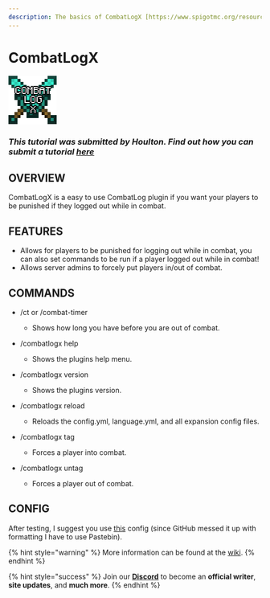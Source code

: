 ```yaml
---
description: The basics of CombatLogX [https://www.spigotmc.org/resources/combatlogx.31689/]
---
```


# CombatLogX
![](../.gitbook/assets/combatlogx.png)

### *This tutorial was submitted by Houlton. Find out how you can submit a tutorial [_here_](../contribute.md)*

## OVERVIEW

CombatLogX is a easy to use CombatLog plugin if you want your players to be punished if they logged out while in combat.

## FEATURES

* Allows for players to be punished for logging out while in combat, you can also set commands to be run if a player logged out while in combat!
* Allows server admins to forcely put players in/out of combat.

## COMMANDS

- /ct or /combat-timer
    - Shows how long you have before you are out of combat.
  
- /combatlogx help
    - Shows the plugins help menu.
  
 - /combatlogx version
    - Shows the plugins version.
  
 - /combatlogx reload
    - Reloads the config.yml, language.yml, and all expansion config files.
  
 - /combatlogx tag <player>
    - Forces a player into combat.
 
 - /combatlogx untag <player>
    - Forces a player out of combat.
 
 
## CONFIG
After testing, I suggest you use [this](https://pastebin.com/raw/9va0twVF) config (since GitHub messed it up with formatting I have to use Pastebin).

{% hint style="warning" %}
More information can be found at the [wiki](https://www.spigotmc.org/wiki/combatlogx/).
{% endhint %}

{% hint style="success" %}
Join our **[Discord](https://invite.gg/minehutxyz)** to become an **official writer**, **site updates**, and **much more**.
{% endhint %}
